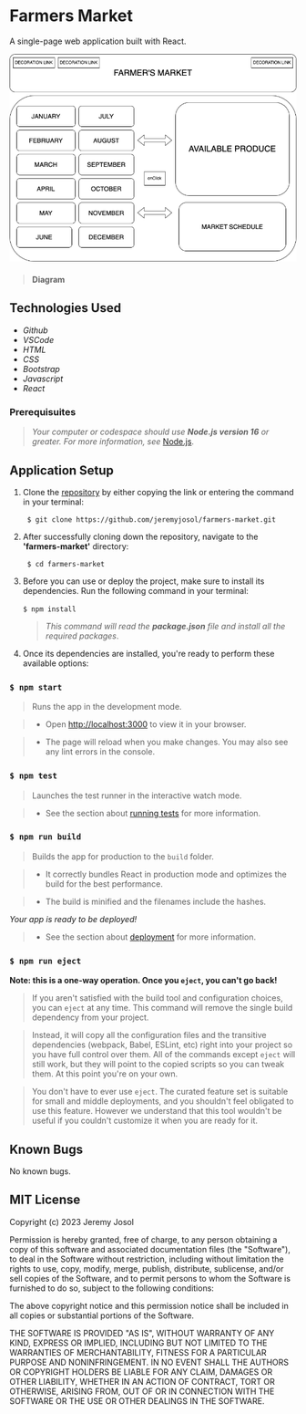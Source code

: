 # Farmers Market

A single-page web application built with React.

<img src="./src/img/farmers-market.png">

> #### Diagram

## Technologies Used

* _Github_
* _VSCode_
* _HTML_
* _CSS_
* _Bootstrap_
* _Javascript_
* _React_

### Prerequisuites
> _Your computer or codespace should use **Node.js version 16** or greater. For more information, see_ [Node.js](https://nodejs.org/en).

## Application Setup

1. Clone the [repository](https://github.com/jeremyjosol/farmers-market) by either copying the link or entering the command in your terminal:
    ```
     $ git clone https://github.com/jeremyjosol/farmers-market.git
    ```
2. After successfully cloning down the repository, navigate to the **'farmers-market'** directory:
      ```
       $ cd farmers-market
      ```
3. Before you can use or deploy the project, make sure to install its dependencies. Run the following command in your terminal:

    `$ npm install`

    > _This command will read the **package.json** file and install all the required packages_.

4. Once its dependencies are installed, you're ready to perform these available options:
    
### `$ npm start`

> Runs the app in the development mode. 

> * Open [http://localhost:3000](http://localhost:3000) to view it in your browser. 

> * The page will reload when you make changes. You may also see any lint errors in the console.

### `$ npm test`

> Launches the test runner in the interactive watch mode.

> * See the section about [running tests](https://facebook.github.io/create-react-app/docs/running-tests) for more information.

### `$ npm run build`

> Builds the app for production to the `build` folder.

> * It correctly bundles React in production mode and optimizes the build for the best performance.

> * The build is minified and the filenames include the hashes.

_Your app is ready to be deployed!_

> * See the section about [deployment](https://facebook.github.io/create-react-app/docs/deployment) for more information.

### `$ npm run eject`

**Note: this is a one-way operation. Once you `eject`, you can't go back!**

> If you aren't satisfied with the build tool and configuration choices, you can `eject` at any time. This command will remove the single build dependency from your project.

> Instead, it will copy all the configuration files and the transitive dependencies (webpack, Babel, ESLint, etc) right into your project so you have full control over them. All of the commands except `eject` will still work, but they will point to the copied scripts so you can tweak them. At this point you're on your own.

> You don't have to ever use `eject`. The curated feature set is suitable for small and middle deployments, and you shouldn't feel obligated to use this feature. However we understand that this tool wouldn't be useful if you couldn't customize it when you are ready for it.

## Known Bugs
No known bugs.

## MIT License

Copyright (c) 2023 Jeremy Josol

Permission is hereby granted, free of charge, to any person obtaining a copy of this software and associated documentation files (the "Software"), to deal in the Software without restriction, including without limitation the rights to use, copy, modify, merge, publish, distribute, sublicense, and/or sell copies of the Software, and to permit persons to whom the Software is furnished to do so, subject to the following conditions:

The above copyright notice and this permission notice shall be included in all copies or substantial portions of the Software.

THE SOFTWARE IS PROVIDED "AS IS", WITHOUT WARRANTY OF ANY KIND, EXPRESS OR IMPLIED, INCLUDING BUT NOT LIMITED TO THE WARRANTIES OF MERCHANTABILITY, FITNESS FOR A PARTICULAR PURPOSE AND NONINFRINGEMENT. IN NO EVENT SHALL THE AUTHORS OR COPYRIGHT HOLDERS BE LIABLE FOR ANY CLAIM, DAMAGES OR OTHER LIABILITY, WHETHER IN AN ACTION OF CONTRACT, TORT OR OTHERWISE, ARISING FROM, OUT OF OR IN CONNECTION WITH THE SOFTWARE OR THE USE OR OTHER DEALINGS IN THE SOFTWARE.

